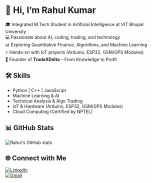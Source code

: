 # 👋 Hi, I’m Rahul Kumar  
🎓 Integrated M.Tech Student in Artificial Intelligence at VIT Bhopal University  
💻 Passionate about AI, coding, trading, and technology  
📊 Exploring Quantitative Finance, Algorithms, and Machine Learning  
⚡ Hands-on with IoT projects (Arduino, ESP32, GSM/GPS Modules)  
🌱 Founder of **TradeXDelta** – From Knowledge to Profit  

## 🛠️ Skills
- Python | C++ | JavaScript  
- Machine Learning & AI  
- Technical Analysis & Algo Trading  
- IoT & Hardware (Arduino, ESP32, GSM/GPS Modules)  
- Cloud Computing (Certified by NPTEL)  

## 📊 GitHub Stats
![Rahul's GitHub stats](https://github-readme-stats.vercel.app/api?username=rahulyadav-6&show_icons=true&theme=radical)  

## 🌐 Connect with Me
[![LinkedIn](https://img.shields.io/badge/LinkedIn-blue?style=for-the-badge&logo=linkedin)](https://www.linkedin.com/in/rahul-kr-yadav-047b54251/)  
[![Gmail](https://img.shields.io/badge/Email-D14836?style=for-the-badge&logo=gmail&logoColor=white)](mailto:rahulk49643@gmail.com)
